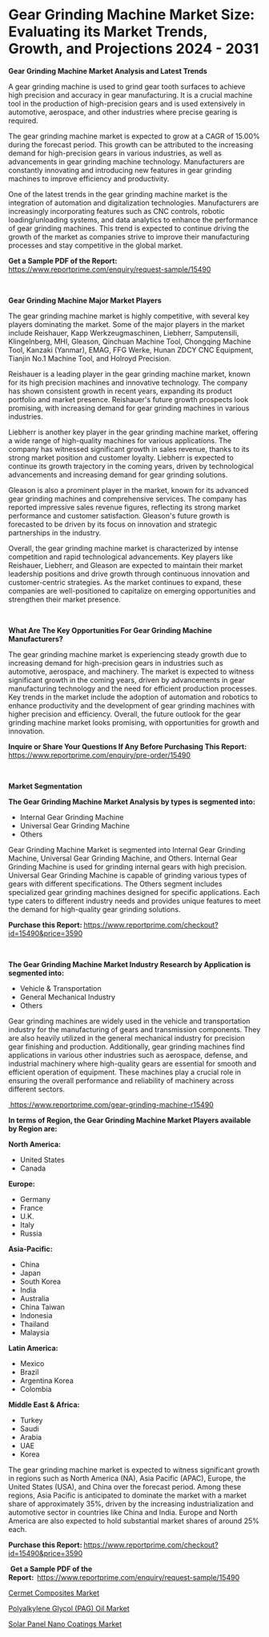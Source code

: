 <p><h1>Gear Grinding Machine Market Size: Evaluating its Market Trends, Growth, and Projections 2024 - 2031</h1></p><p><strong>Gear Grinding Machine Market Analysis and Latest Trends</strong></p>
<p><p>A gear grinding machine is used to grind gear tooth surfaces to achieve high precision and accuracy in gear manufacturing. It is a crucial machine tool in the production of high-precision gears and is used extensively in automotive, aerospace, and other industries where precise gearing is required.</p><p>The gear grinding machine market is expected to grow at a CAGR of 15.00% during the forecast period. This growth can be attributed to the increasing demand for high-precision gears in various industries, as well as advancements in gear grinding machine technology. Manufacturers are constantly innovating and introducing new features in gear grinding machines to improve efficiency and productivity.</p><p>One of the latest trends in the gear grinding machine market is the integration of automation and digitalization technologies. Manufacturers are increasingly incorporating features such as CNC controls, robotic loading/unloading systems, and data analytics to enhance the performance of gear grinding machines. This trend is expected to continue driving the growth of the market as companies strive to improve their manufacturing processes and stay competitive in the global market.</p></p>
<p><strong>Get a Sample PDF of the Report:&nbsp;</strong> <a href="https://www.reportprime.com/enquiry/request-sample/15490">https://www.reportprime.com/enquiry/request-sample/15490</a></p>
<p>&nbsp;</p>
<p><strong>Gear Grinding Machine Major Market Players</strong></p>
<p><p>The gear grinding machine market is highly competitive, with several key players dominating the market. Some of the major players in the market include Reishauer, Kapp Werkzeugmaschinen, Liebherr, Samputensili, Klingelnberg, MHI, Gleason, Qinchuan Machine Tool, Chongqing Machine Tool, Kanzaki (Yanmar), EMAG, FFG Werke, Hunan ZDCY CNC Equipment, Tianjin No.1 Machine Tool, and Holroyd Precision.</p><p>Reishauer is a leading player in the gear grinding machine market, known for its high precision machines and innovative technology. The company has shown consistent growth in recent years, expanding its product portfolio and market presence. Reishauer's future growth prospects look promising, with increasing demand for gear grinding machines in various industries.</p><p>Liebherr is another key player in the gear grinding machine market, offering a wide range of high-quality machines for various applications. The company has witnessed significant growth in sales revenue, thanks to its strong market position and customer loyalty. Liebherr is expected to continue its growth trajectory in the coming years, driven by technological advancements and increasing demand for gear grinding solutions.</p><p>Gleason is also a prominent player in the market, known for its advanced gear grinding machines and comprehensive services. The company has reported impressive sales revenue figures, reflecting its strong market performance and customer satisfaction. Gleason's future growth is forecasted to be driven by its focus on innovation and strategic partnerships in the industry.</p><p>Overall, the gear grinding machine market is characterized by intense competition and rapid technological advancements. Key players like Reishauer, Liebherr, and Gleason are expected to maintain their market leadership positions and drive growth through continuous innovation and customer-centric strategies. As the market continues to expand, these companies are well-positioned to capitalize on emerging opportunities and strengthen their market presence.</p></p>
<p>&nbsp;</p>
<p><strong>What Are The Key Opportunities For Gear Grinding Machine Manufacturers?</strong></p>
<p><p>The gear grinding machine market is experiencing steady growth due to increasing demand for high-precision gears in industries such as automotive, aerospace, and machinery. The market is expected to witness significant growth in the coming years, driven by advancements in gear manufacturing technology and the need for efficient production processes. Key trends in the market include the adoption of automation and robotics to enhance productivity and the development of gear grinding machines with higher precision and efficiency. Overall, the future outlook for the gear grinding machine market looks promising, with opportunities for growth and innovation.</p></p>
<p><strong>Inquire or Share Your Questions If Any Before Purchasing This Report:</strong> <a href="https://www.reportprime.com/enquiry/pre-order/15490">https://www.reportprime.com/enquiry/pre-order/15490</a></p>
<p>&nbsp;</p>
<p><strong>Market Segmentation</strong></p>
<p><strong>The Gear Grinding Machine Market Analysis by types is segmented into:</strong></p>
<p><ul><li>Internal Gear Grinding Machine</li><li>Universal Gear Grinding Machine</li><li>Others</li></ul></p>
<p><p>Gear Grinding Machine Market is segmented into Internal Gear Grinding Machine, Universal Gear Grinding Machine, and Others. Internal Gear Grinding Machine is used for grinding internal gears with high precision. Universal Gear Grinding Machine is capable of grinding various types of gears with different specifications. The Others segment includes specialized gear grinding machines designed for specific applications. Each type caters to different industry needs and provides unique features to meet the demand for high-quality gear grinding solutions.</p></p>
<p><strong>Purchase this Report:&nbsp;</strong><a href="https://www.reportprime.com/checkout?id=15490&price=3590">https://www.reportprime.com/checkout?id=15490&price=3590</a></p>
<p>&nbsp;</p>
<p><strong>The Gear Grinding Machine Market Industry Research by Application is segmented into:</strong></p>
<p><ul><li>Vehicle & Transportation</li><li>General Mechanical Industry</li><li>Others</li></ul></p>
<p><p>Gear grinding machines are widely used in the vehicle and transportation industry for the manufacturing of gears and transmission components. They are also heavily utilized in the general mechanical industry for precision gear finishing and production. Additionally, gear grinding machines find applications in various other industries such as aerospace, defense, and industrial machinery where high-quality gears are essential for smooth and efficient operation of equipment. These machines play a crucial role in ensuring the overall performance and reliability of machinery across different sectors.</p></p>
<p><a href="https://www.reportprime.com/gear-grinding-machine-r15490">&nbsp;https://www.reportprime.com/gear-grinding-machine-r15490</a></p>
<p><strong>In terms of Region, the Gear Grinding Machine Market Players available by Region are:</strong></p>
<p>
    <p> <strong> North America: </strong>
        <ul>
            <li>United States</li>
            <li>Canada</li>
        </ul>
        </p> 
    <p> <strong> Europe: </strong>
        <ul>
            <li>Germany</li>
            <li>France</li>
            <li>U.K.</li>
            <li>Italy</li>
            <li>Russia</li>
        </ul>
        </p> 
    <p> <strong> Asia-Pacific: </strong>
        <ul>
            <li>China</li>
            <li>Japan</li>
            <li>South Korea</li>
            <li>India</li>
            <li>Australia</li>
            <li>China Taiwan</li>
            <li>Indonesia</li>
            <li>Thailand</li>
            <li>Malaysia</li>
        </ul>
        </p> 
    <p> <strong> Latin America: </strong>
        <ul>
            <li>Mexico</li>
            <li>Brazil</li>
            <li>Argentina Korea</li>
            <li>Colombia</li>
        </ul>
        </p> 
    <p> <strong> Middle East & Africa: </strong>
        <ul>
            <li>Turkey</li>
            <li>Saudi</li>
            <li>Arabia</li>
            <li>UAE</li>
            <li>Korea</li>
        </ul>
    </p>
    </p>
<p><p>The gear grinding machine market is expected to witness significant growth in regions such as North America (NA), Asia Pacific (APAC), Europe, the United States (USA), and China over the forecast period. Among these regions, Asia Pacific is anticipated to dominate the market with a market share of approximately 35%, driven by the increasing industrialization and automotive sector in countries like China and India. Europe and North America are also expected to hold substantial market shares of around 25% each.</p></p>
<p><strong>Purchase this Report: </strong><a href="https://www.reportprime.com/checkout?id=15490&price=3590">https://www.reportprime.com/checkout?id=15490&price=3590</a></p>
<p>&nbsp;<strong>Get a Sample PDF of the Report:&nbsp;&nbsp;</strong><a href="https://www.reportprime.com/enquiry/request-sample/15490">https://www.reportprime.com/enquiry/request-sample/15490</a></p>
<p><strong></strong></p>
<p><p><a href="https://www.linkedin.com/pulse/insights-cermet-composites-market-size-analysing-share-n7dte?trackingId=p1eBj2tI41q0qACHfF7C%2FA%3D%3D">Cermet Composites Market</a></p><p><a href="https://www.linkedin.com/pulse/polyalkylene-glycol-pag-oil-market-comprehensive-report-qsuxe?trackingId=R4bAUg7VMyEc9hdTHHT7OQ%3D%3D">Polyalkylene Glycol (PAG) Oil Market</a></p><p><a href="https://www.linkedin.com/pulse/solar-panel-nano-coatings-market-research-report-provides-jypne?trackingId=ecpX03drbOwBxGuaRsL3FA%3D%3D">Solar Panel Nano Coatings Market</a></p></p>
